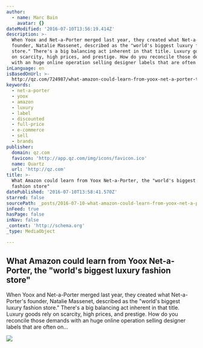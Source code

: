 ```yaml
---
author:
  - name: Marc Bain
    avatar: {}
dateModified: '2016-07-10T13:56:19.414Z'
description: >-
  When Yoox and Net-a-Porter merged last year, they created what Net-a-Porter's
  founder, Natalie Massenet, described as the "world's biggest luxury fashion
  store." There's a big balancing act inherent in that title. Luxury goods rely
  on scarcity, high prices, and prestige. How do you reconcile those demands
  with an huge online operation selling designer labels that are often on...
inLanguage: en
isBasedOnUrl: >-
  http://qz.com/724987/what-amazon-could-learn-from-yoox-net-a-porter-the-worlds-biggest-luxury-fashion-store/
keywords:
  - net-a-porter
  - yoox
  - amazon
  - luxury
  - label
  - discounted
  - full-price
  - e-commerce
  - sell
  - brands
publisher:
  domain: qz.com
  favicon: 'http://app.qz.com/img/icons/favicon.ico'
  name: Quartz
  url: 'http://qz.com'
title: >-
  What Amazon could learn from Yoox Net-a-Porter, the "world's biggest luxury
  fashion store"
datePublished: '2016-07-10T13:58:41.570Z'
starred: false
sourcePath: _posts/2016-07-10-what-amazon-could-learn-from-yoox-net-a-porter-the-worlds.md
inFeed: true
hasPage: false
inNav: false
_context: 'http://schema.org'
_type: MediaObject

---
```

<article style=""><h1>What Amazon could learn from Yoox Net-a-Porter, the "world's biggest luxury fashion store"</h1><p>When Yoox and Net-a-Porter merged last year, they created what Net-a-Porter's founder, Natalie Massenet, described as the "world's biggest luxury fashion store." There's a big balancing act inherent in that title. Luxury goods rely on scarcity, high prices, and prestige. How do you reconcile those demands with an huge online operation selling designer labels that are often on...</p><img src="https://qzprod.files.wordpress.com/2015/03/2_-yoox-group_logistic-center_credits-ph-fred-mcgregor.jpg?quality=80&amp;strip=all&amp;w=1024" /></article>